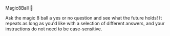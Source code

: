 Magic8Ball 🔮

Ask the magic 8 ball a yes or no question and see what the future holds! 
It repeats as long as you'd like with a selection of different answers, and your instructions do not need to be case-sensitive.
